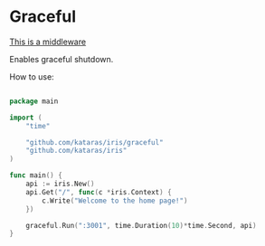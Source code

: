 # Graceful

[This is a middleware](https://github.com/kataras/iris/tree/development/middleware/graceful)


Enables graceful shutdown.



How to use:

```go

package main

import (
	"time"

	"github.com/kataras/iris/graceful"
	"github.com/kataras/iris"
)

func main() {
	api := iris.New()
	api.Get("/", func(c *iris.Context) {
		c.Write("Welcome to the home page!")
	})

	graceful.Run(":3001", time.Duration(10)*time.Second, api)
}


```